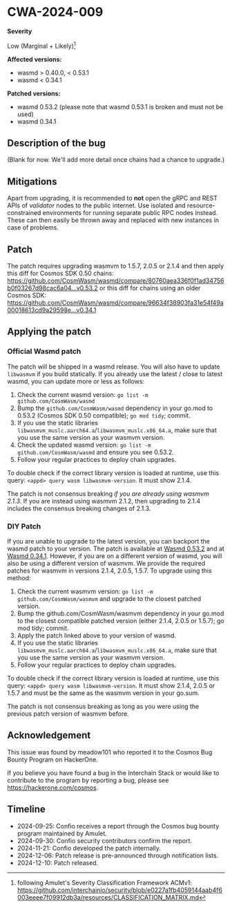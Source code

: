 # CWA-2024-009

**Severity**

Low (Marginal + Likely)[^1]

**Affected versions:**

- wasmd > 0.40.0, < 0.53.1
- wasmd < 0.34.1

**Patched versions:**

- wasmd 0.53.2 (please note that wasmd 0.53.1 is broken and must not be used)
- wasmd 0.34.1

## Description of the bug

(Blank for now. We'll add more detail once chains had a chance to upgrade.)

## Mitigations

Apart from upgrading, it is recommended to **not** open the gRPC and REST APIs of _validator_ nodes to the public internet. Use isolated and resource-constrained environments for running separate public RPC nodes instead.
These can then easily be thrown away and replaced with new instances in case of problems.

## Patch

The patch requires upgrading wasmvm to 1.5.7, 2.0.5 or 2.1.4 and then apply this diff for Cosmos SDK 0.50 chains:<br/>
https://github.com/CosmWasm/wasmd/compare/80760aea336f0f1ad34756b0f03267d98cac6a04...v0.53.2
or this diff for chains using an older Cosmos SDK:<br/>
https://github.com/CosmWasm/wasmd/compare/96634f38903fa31e54f49a00018613cd9a29598e...v0.34.1

## Applying the patch

### Official Wasmd patch

The patch will be shipped in a wasmd release. You will also have to update `libwasmvm` if you build statically.
If you already use the latest / close to latest wasmd, you can update more or less as follows:

1. Check the current wasmd version: `go list -m github.com/CosmWasm/wasmd`
2. Bump the `github.com/CosmWasm/wasmd` dependency in your go.mod to 0.53.2 (Cosmos SDK 0.50 compatible); `go mod tidy`; commit.
3. If you use the static libraries `libwasmvm_muslc.aarch64.a`/`libwasmvm_muslc.x86_64.a`, make sure that you use the same version as your wasmvm version.
4. Check the updated wasmd version: `go list -m github.com/CosmWasm/wasmd` and ensure you see 0.53.2.
5. Follow your regular practices to deploy chain upgrades.

To double check if the correct library version is loaded at runtime, use this query:
`<appd> query wasm libwasmvm-version`. It must show 2.1.4.

The patch is not consensus breaking _if you are already using wasmvm 2.1.3_.
If you are instead using wasmvm 2.1.2, then upgrading to 2.1.4 includes the consensus breaking changes of 2.1.3.

### DIY Patch

If you are unable to upgrade to the latest version, you can backport the wasmd patch to your version. The patch is available at [Wasmd 0.53.2](https://github.com/CosmWasm/wasmd/compare/v0.53.0...v0.53.2) and at [Wasmd 0.34.1](https://github.com/CosmWasm/wasmd/compare/v0.34.0...v0.34.1).
However, if you are on a different version of wasmd, you will also be using a different version of wasmvm. We provide the required patches for wasmvm in versions 2.1.4, 2.0.5, 1.5.7.
To upgrade using this method:

1. Check the current wasmvm version: `go list -m github.com/CosmWasm/wasmvm` and upgrade
   to the closest patched version.
2. Bump the github.com/CosmWasm/wasmvm dependency in your go.mod to the closest compatible patched version (either 2.1.4, 2.0.5 or 1.5.7); go mod tidy; commit.
3. Apply the patch linked above to your version of wasmd.
4. If you use the static libraries `libwasmvm_muslc.aarch64.a`/`libwasmvm_muslc.x86_64.a`, make sure that you use the same version as your wasmvm version.
5. Follow your regular practices to deploy chain upgrades.

To double check if the correct library version is loaded at runtime, use this query:
`<appd> query wasm libwasmvm-version`. It must show 2.1.4, 2.0.5 or 1.5.7 and must be the same as the wasmvm version in your go.sum.

The patch is not consensus breaking as long as you were using the previous patch version of wasmvm before.

## Acknowledgement

This issue was found by meadow101 who reported it to the Cosmos Bug Bounty Program on HackerOne.

If you believe you have found a bug in the Interchain Stack or would like to contribute to the
program by reporting a bug, please see <https://hackerone.com/cosmos>.

## Timeline

- 2024-09-25: Confio receives a report through the Cosmos bug bounty program maintained by Amulet.
- 2024-09-30: Confio security contributors confirm the report.
- 2024-11-21: Confio developed the patch internally.
- 2024-12-06: Patch release is pre-announced through notification lists.
- 2024-12-10: Patch released.

[^1]: following Amulet's Severity Classification Framework ACMv1: https://github.com/interchainio/security/blob/e0227a1fb4059144aab4f6003eeee7f09912db3a/resources/CLASSIFICATION_MATRIX.md
